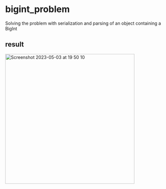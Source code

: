 # bigint_problem

Solving the problem with serialization and parsing of an object containing a BigInt

## result
<img width="412" alt="Screenshot 2023-05-03 at 19 50 10" src="https://user-images.githubusercontent.com/52879979/235985278-834bd7e4-1ff8-4041-83ca-d1a94f2092b6.png">
